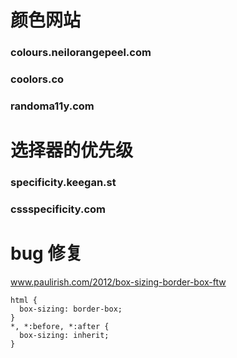 # 颜色网站

### colours.neilorangepeel.com
### coolors.co
### randoma11y.com


# 选择器的优先级

### specificity.keegan.st
### cssspecificity.com

# bug 修复

www.paulirish.com/2012/box-sizing-border-box-ftw
```
html {
  box-sizing: border-box;
}
*, *:before, *:after {
  box-sizing: inherit;
}
```